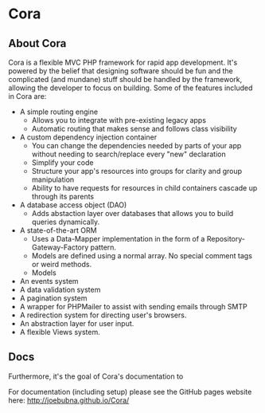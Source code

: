 # Cora

## About Cora

Cora is a flexible MVC PHP framework for rapid app development. It's powered by the belief that designing software should be fun and the complicated (and mundane) stuff should be handled by the framework, allowing the developer to focus on building. Some of the features included in Cora are:

- A simple routing engine
  - Allows you to integrate with pre-existing legacy apps
  - Automatic routing that makes sense and follows class visibility
- A custom dependency injection container
  - You can change the dependencies needed by parts of your app without needing to search/replace every "new" declaration
  - Simplify your code
  - Structure your app's resources into groups for clarity and group manipulation
  - Ability to have requests for resources in child containers cascade up through its parents
- A database access object (DAO)
  - Adds abstaction layer over databases that allows you to build queries dynamically.
- A state-of-the-art ORM
  - Uses a Data-Mapper implementation in the form of a Repository-Gateway-Factory pattern.
  - Models are defined using a normal array. No special comment tags or weird methods.
  - Models 
- An events system 
- A data validation system
- A pagination system
- A wrapper for PHPMailer to assist with sending emails through SMTP
- A redirection system for directing user's browsers.
- An abstraction layer for user input.
- A flexible Views system.

## Docs
Furthermore, it's the goal of Cora's documentation to 

For documentation (including setup) please see the GitHub pages website here:
http://joebubna.github.io/Cora/

